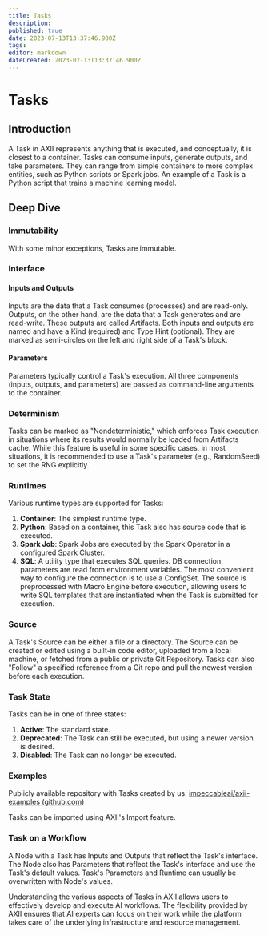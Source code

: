 ```yaml
---
title: Tasks
description: 
published: true
date: 2023-07-13T13:37:46.900Z
tags: 
editor: markdown
dateCreated: 2023-07-13T13:37:46.900Z
---
```


# Tasks
## Introduction

A Task in AXII represents anything that is executed, and conceptually, it is closest to a container. Tasks can consume inputs, generate outputs, and take parameters. They can range from simple containers to more complex entities, such as Python scripts or Spark jobs. An example of a Task is a Python script that trains a machine learning model.

## Deep Dive

### Immutability

With some minor exceptions, Tasks are immutable.

### Interface

#### Inputs and Outputs

Inputs are the data that a Task consumes (processes) and are read-only. Outputs, on the other hand, are the data that a Task generates and are read-write. These outputs are called Artifacts. Both inputs and outputs are named and have a Kind (required) and Type Hint (optional). They are marked as semi-circles on the left and right side of a Task's block.

#### Parameters

Parameters typically control a Task's execution. All three components (inputs, outputs, and parameters) are passed as command-line arguments to the container.

### Determinism

Tasks can be marked as \"Nondeterministic,\" which enforces Task execution in situations where its results would normally be loaded from Artifacts cache. While this feature is useful in some specific cases, in most situations, it is recommended to use a Task's parameter (e.g., RandomSeed) to set the RNG explicitly.

### Runtimes

Various runtime types are supported for Tasks:

1. **Container**: The simplest runtime type.
2. **Python**: Based on a container, this Task also has source code that is executed.
3. **Spark Job**: Spark Jobs are executed by the Spark Operator in a configured Spark Cluster.
4. **SQL**: A utility type that executes SQL queries. DB connection parameters are read from environment variables. The most convenient way to configure the connection is to use a ConfigSet. The source is preprocessed with Macro Engine before execution, allowing users to write SQL templates that are instantiated when the Task is submitted for execution.

### Source

A Task's Source can be either a file or a directory. The Source can be created or edited using a built-in code editor, uploaded from a local machine, or fetched from a public or private Git Repository. Tasks can also \"Follow\" a specified reference from a Git repo and pull the newest version before each execution.

### Task State

Tasks can be in one of three states:

1. **Active**: The standard state.
2. **Deprecated**: The Task can still be executed, but using a newer version is desired.
3. **Disabled**: The Task can no longer be executed.

### Examples

Publicly available repository with Tasks created by us: [impeccableai/axii-examples (github.com)](https://github.com/impeccableai/axii-examples)

Tasks can be imported using AXII's Import feature.

### Task on a Workflow

A Node with a Task has Inputs and Outputs that reflect the Task's interface. The Node also has Parameters that reflect the Task's interface and use the Task's default values. Task's Parameters and Runtime can usually be overwritten with Node's values.

Understanding the various aspects of Tasks in AXII allows users to effectively develop and execute AI workflows. The flexibility provided by AXII ensures that AI experts can focus on their work while the platform takes care of the underlying infrastructure and resource management.